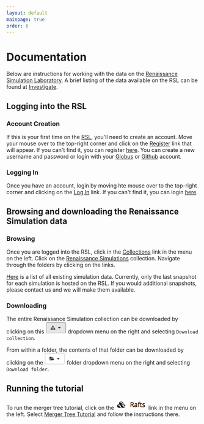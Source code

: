 ```yaml
---
layout: default
mainpage: true
order: 6
---
```


# Documentation

Below are instructions for working with the data on the [Renaissance Simulation Laboratory](https://girder.rensimlab.xyz/). A brief listing of the data available on the RSL can be found at [Investigate](investigate.html).
## Logging into the RSL

### Account Creation
If this is your first time on the [RSL](https://girder.rensimlab.xyz/), you'll need to create an account. Move your mouse over to the top-right corner and click on the [Register](https://girder.rensimlab.xyz/#?dialog=register) link that will appear. If you can't find it, you can register [here](https://girder.rensimlab.xyz/#?dialog=register). You can create a new username and password or login with your [Globus](https://www.globus.org/) or [Github](https://github.com/) account.

### Logging In
Once you have an account, login by moving hte mouse over to the top-right corner and clicking on the [Log In](https://girder.rensimlab.xyz/#?dialog=login) link. If you can't find it, you can login [here](https://girder.rensimlab.xyz/#?dialog=login).

## Browsing and downloading the Renaissance Simulation data

### Browsing
Once you are logged into the RSL, click in the [Collections](https://girder.rensimlab.xyz/#collections) link in the menu on the left. Click on the [Renaissance Simulations](https://girder.rensimlab.xyz/#collection/59b04a0e38eed90001dcc45b) collection. Navigate through the folders by clicking on the links.

[Here](investigate.html) is a list of all existing simulation data. Currently, only the last snapshot for each simulation is hosted on the RSL. If you would additional snapshots, please contact us and we will make them available.

### Downloading

The entire Renaissance Simulation collection can be downloaded by clicking on this ![collection image](images/collection.png) dropdown menu on the right and selecting `Download collection`.

From within a folder, the contents of that folder can be downloaded by clicking on the ![folder image](images/folder.png) folder dropdown menu on the right and selecting `Download folder`.

## Running the tutorial

To run the merger tree tutorial, click on the [![Rafts](images/rafts.png)](https://girder.rensimlab.xyz/#rafts) link in the menu on the left. Select [Merger Tree Tutorial](https://girder.rensimlab.xyz/#raft/5a860be19f31db0001782590/run) and follow the instructions there.
